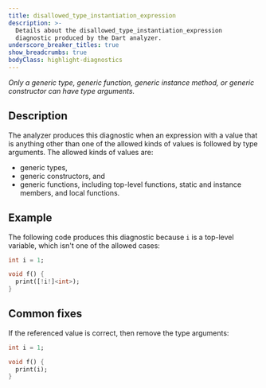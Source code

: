 ```yaml
---
title: disallowed_type_instantiation_expression
description: >-
  Details about the disallowed_type_instantiation_expression
  diagnostic produced by the Dart analyzer.
underscore_breaker_titles: true
show_breadcrumbs: true
bodyClass: highlight-diagnostics
---
```


_Only a generic type, generic function, generic instance method, or generic constructor can have type arguments._

## Description

The analyzer produces this diagnostic when an expression with a value that
is anything other than one of the allowed kinds of values is followed by
type arguments. The allowed kinds of values are:
- generic types,
- generic constructors, and
- generic functions, including top-level functions, static and instance
  members, and local functions.

## Example

The following code produces this diagnostic because `i` is a top-level
variable, which isn't one of the allowed cases:

```dart
int i = 1;

void f() {
  print([!i!]<int>);
}
```

## Common fixes

If the referenced value is correct, then remove the type arguments:

```dart
int i = 1;

void f() {
  print(i);
}
```
